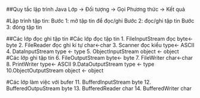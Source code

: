 ##Quy tắc lập trình Java 
Lớp -> Đối tượng -> Gọi Phương thức -> Kết quả

#Lập trình tập tin: 
Bước 1: mở tập tin để đọc/ghi
Bước 2: đọc/ghi tập tin
Bước 3: đóng tập tin

##Các lớp đọc ghi tập tin 
#Các lớp đọc tập tin
	1. FileInputStream đọc 		byte<- byte
	2. FileReader đọc ghi kí tự 	char<-char
	3. Scanner  đọc kiểu 		type<- ASCII
	4. DataInputStream  		type <- type
	5. ObjectInputStream 		object <- object  
#Các lớp ghi tập tin 
	6. FileOutputStream 		byte<- byte
	7. FileWriter 			char<-char
	8. PrintWriter 			type<- ASCII
	9.DataOutputStream 		type <- type
	10.ObjectOutputStream 		object <- object  

#Các lớp làm việc với bufer
	11. BufferdInputStream 		byte
	12. BufferedOutpuStream 	byte
	13. BufferedReader		char
	14. BufferedWriter		char